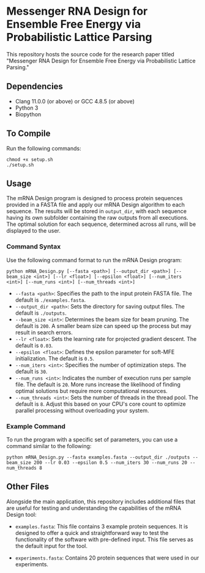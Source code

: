 # Messenger RNA Design for Ensemble Free Energy via Probabilistic Lattice Parsing
This repository  hosts the source code for the research paper titled "Messenger RNA Design for Ensemble Free Energy via Probabilistic Lattice Parsing." 


## Dependencies
- Clang 11.0.0 (or above) or GCC 4.8.5 (or above)
- Python 3
- Biopython

## To Compile
Run the following commands:

```
chmod +x setup.sh
./setup.sh
```

## Usage

The mRNA Design program is designed to process protein sequences provided in a FASTA file and apply our mRNA Design algorithm to each sequence. The results will be stored in `output_dir`, with each sequence having its own subfolder containing the raw outputs from all executions. The optimal solution for each sequence, determined across all runs, will be displayed to the user.

### Command Syntax

Use the following command format to run the mRNA Design program:

```
python mRNA_Design.py [--fasta <path>] [--output_dir <path>] [--beam_size <int>] [--lr <float>] [--epsilon <float>] [--num_iters <int>] [--num_runs <int>] [--num_threads <int>]
```

- `--fasta <path>`: Specifies the path to the input protein FASTA file. The default is `./examples.fasta`.
- `--output_dir <path>`: Sets the directory for saving output files. The default is `./outputs`.
- `--beam_size <int>`: Determines the beam size for beam pruning. The default is `200`. A smaller beam size can speed up the process but may result in search errors.
- `--lr <float>`: Sets the learning rate for projected gradient descent. The default is `0.03`.
- `--epsilon <float>`: Defines the epsilon parameter for soft-MFE initialization. The default is `0.5`.
- `--num_iters <int>`: Specifies the number of optimization steps. The default is `30`.
- `--num_runs <int>`: Indicates the number of execution runs per sample file. The default is `20`. More runs increase the likelihood of finding optimal solutions but require more computational resources.
- `--num_threads <int>`: Sets the number of threads in the thread pool. The default is `8`. Adjust this based on your CPU's core count to optimize parallel processing without overloading your system.

### Example Command

To run the program with a specific set of parameters, you can use a command similar to the following:

```
python mRNA_Design.py --fasta examples.fasta --output_dir ./outputs --beam_size 200 --lr 0.03 --epsilon 0.5 --num_iters 30 --num_runs 20 --num_threads 8
```

## Other Files

Alongside the main application, this repository includes additional files that are useful for testing and understanding the capabilities of the mRNA Design tool:

- `examples.fasta`: This file contains 3 example protein sequences. It is designed to offer a quick and straightforward way to test the functionality of the software with pre-defined input. This file serves as the default input for the tool.

- `experiments.fasta`: Contains 20 protein sequences that were used in our experiments.
